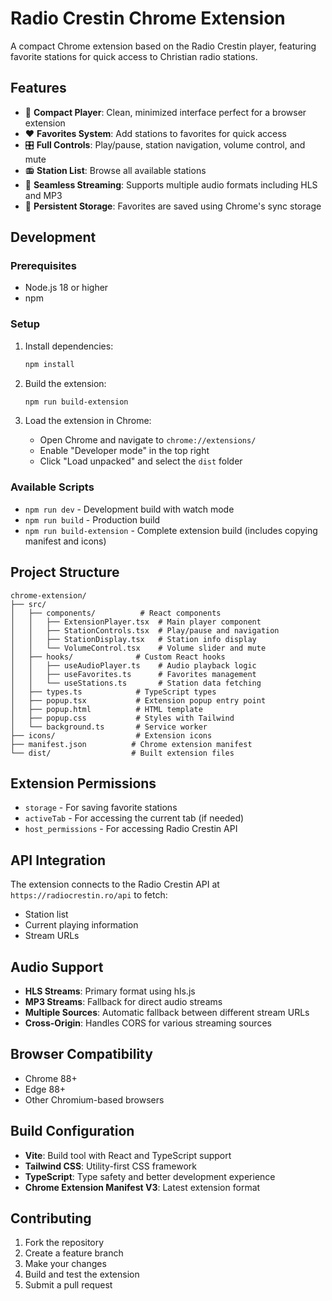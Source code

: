 # Radio Crestin Chrome Extension

A compact Chrome extension based on the Radio Crestin player, featuring favorite stations for quick access to Christian radio stations.

## Features

- 🎵 **Compact Player**: Clean, minimized interface perfect for a browser extension
- ❤️ **Favorites System**: Add stations to favorites for quick access
- 🎛️ **Full Controls**: Play/pause, station navigation, volume control, and mute
- 📻 **Station List**: Browse all available stations
- 🔄 **Seamless Streaming**: Supports multiple audio formats including HLS and MP3
- 💾 **Persistent Storage**: Favorites are saved using Chrome's sync storage

## Development

### Prerequisites

- Node.js 18 or higher
- npm

### Setup

1. Install dependencies:
   ```bash
   npm install
   ```

2. Build the extension:
   ```bash
   npm run build-extension
   ```

3. Load the extension in Chrome:
   - Open Chrome and navigate to `chrome://extensions/`
   - Enable "Developer mode" in the top right
   - Click "Load unpacked" and select the `dist` folder

### Available Scripts

- `npm run dev` - Development build with watch mode
- `npm run build` - Production build
- `npm run build-extension` - Complete extension build (includes copying manifest and icons)

## Project Structure

```
chrome-extension/
├── src/
│   ├── components/          # React components
│   │   ├── ExtensionPlayer.tsx  # Main player component
│   │   ├── StationControls.tsx  # Play/pause and navigation
│   │   ├── StationDisplay.tsx   # Station info display
│   │   └── VolumeControl.tsx    # Volume slider and mute
│   ├── hooks/              # Custom React hooks
│   │   ├── useAudioPlayer.ts    # Audio playback logic
│   │   ├── useFavorites.ts      # Favorites management
│   │   └── useStations.ts       # Station data fetching
│   ├── types.ts            # TypeScript types
│   ├── popup.tsx           # Extension popup entry point
│   ├── popup.html          # HTML template
│   ├── popup.css           # Styles with Tailwind
│   └── background.ts       # Service worker
├── icons/                  # Extension icons
├── manifest.json          # Chrome extension manifest
└── dist/                  # Built extension files
```

## Extension Permissions

- `storage` - For saving favorite stations
- `activeTab` - For accessing the current tab (if needed)
- `host_permissions` - For accessing Radio Crestin API

## API Integration

The extension connects to the Radio Crestin API at `https://radiocrestin.ro/api` to fetch:
- Station list
- Current playing information
- Stream URLs

## Audio Support

- **HLS Streams**: Primary format using hls.js
- **MP3 Streams**: Fallback for direct audio streams
- **Multiple Sources**: Automatic fallback between different stream URLs
- **Cross-Origin**: Handles CORS for various streaming sources

## Browser Compatibility

- Chrome 88+
- Edge 88+
- Other Chromium-based browsers

## Build Configuration

- **Vite**: Build tool with React and TypeScript support
- **Tailwind CSS**: Utility-first CSS framework
- **TypeScript**: Type safety and better development experience
- **Chrome Extension Manifest V3**: Latest extension format

## Contributing

1. Fork the repository
2. Create a feature branch
3. Make your changes
4. Build and test the extension
5. Submit a pull request
